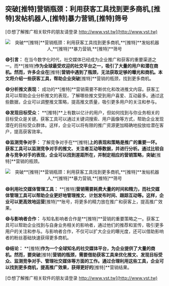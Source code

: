## **突破**[推特]**营销瓶颈：利用获客工具找到更多商机,**[推特]**发帖机器人,**[推特]**暴力营销,**[推特]**筛号**

[😍想了解推广相关软件的朋友请登录 http://www.vst.tw](http://www.vst.tw)

 <center><img src="https://vst.tw/MP4/tuiguang/png/0.png" alt="突破**[推特]**营销瓶颈：利用获客工具找到更多商机,**[推特]**发帖机器人,**[推特]**暴力营销,**[推特]**筛号"></center>

**😄引言：**
在当今数字化时代，社交媒体已经成为企业推广和获客的重要渠道之一。而**[推特]**作为全球最受欢迎的社交平台之一，吸引了大量的用户和潜在商机。然而，许多企业在**[推特]**营销中遇到了瓶颈，无法获取足够的曝光和商机。本文将介绍一些获客工具，帮助企业突破**[推特]**营销的瓶颈，找到更多商机。

**😄分析推文表现：**
成功的**[推特]**营销需要不断优化和改进推文内容。获客工具可以帮助企业分析推文的表现，了解哪些推文受到用户喜爱、互动最多。通过这些数据，企业可以调整推文策略，提高推文质量，吸引更多用户的关注和参与。

**😄发现目标受众：**
**[推特]**上有数以亿计的用户，但如何找到与你业务相关的目标受众是关键。获客工具可以通过关键词搜索、用户画像等方式，帮助企业发现潜在的目标受众群体。这样，企业可以将有限的推广资源更加精确地投放给潜在客户，提高获客效率。

**😄监测竞争对手：**
了解竞争对手在**[推特]**上的表现和策略是推广的重要一环。获客工具可以监测竞争对手的推文、关注者互动等数据，并进行分析。通过比较自身与竞争对手的表现，企业可以找到差距所在，并制定相应的营销策略，突破**[推特]**营销的瓶颈。

 <center><img src="https://vst.tw/MP4/tuiguang/png/4.png" alt="突破**[推特]**营销瓶颈：利用获客工具找到更多商机,**[推特]**发帖机器人,**[推特]**暴力营销,**[推特]**筛号"></center>

**😄利用社交媒体管理工具：**
**[推特]**营销需要耗费大量的时间和精力，而社交媒体管理工具可以帮助企业更好地管理推文、计划发布时间、跟踪互动等。这样，企业可以更高效地运营**[推特]**账号，将更多的精力放在推广和获客上，提高推广效果。

**😄与影响者合作：**
与知名影响者合作是**[推特]**营销的重要策略之一。获客工具可以帮助企业找到与自身业务相关的影响者，通过他们的推荐和宣传，吸引更多用户的关注和参与。与影响者合作，不仅可以扩大企业的曝光度，还可以借助影响者的粉丝基础快速获得更多商机。

**😄结论：**
**[推特]**作为一个全球知名的社交媒体平台，为企业提供了大量的商机。然而，要突破**[推特]**营销的瓶颈，需要借助获客工具来优化推文、发现目标受众、监测竞争对手、管理社交媒体等方面的工作。通过合理利用这些工具，企业可以找到更多商机，提高推广效果，获得更好的**[推特]**营销结果。

[😍想了解推广相关软件的朋友请登录 http://www.vst.tw](http://www.vst.tw)



